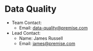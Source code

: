 # Data Quality
* Team Contact:
  * Email: data-quality@premise.com
* Lead Contact:
  * Name: James Russell
  * Email: james@premise.com
